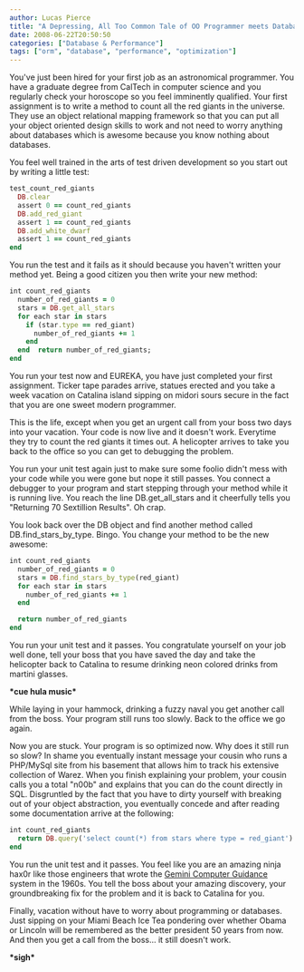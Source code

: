 ```yaml
---
author: Lucas Pierce
title: "A Depressing, All Too Common Tale of OO Programmer meets Database"
date: 2008-06-22T20:50:50
categories: ["Database & Performance"]
tags: ["orm", "database", "performance", "optimization"]
---
```


You've just been hired for your first job as an astronomical programmer. You have a graduate degree from CalTech in computer science and you regularly check your horoscope so you feel imminently qualified. Your first assignment is to write a method to count all the red giants in the universe. They use an object relational mapping framework so that you can put all your object oriented design skills to work and not need to worry anything about databases which is awesome because you know nothing about databases.

You feel well trained in the arts of test driven development so you start out by writing a little test:

```ruby
test_count_red_giants  
  DB.clear  
  assert 0 == count_red_giants  
  DB.add_red_giant  
  assert 1 == count_red_giants  
  DB.add_white_dwarf  
  assert 1 == count_red_giants  
end
```

You run the test and it fails as it should because you haven't written your method yet. Being a good citizen you then write your new method:

```ruby
int count_red_giants  
  number_of_red_giants = 0  
  stars = DB.get_all_stars  
  for each star in stars  
    if (star.type == red_giant)  
      number_of_red_giants += 1  
    end  
  end  return number_of_red_giants;  
end
```

You run your test now and EUREKA, you have just completed your first assignment. Ticker tape parades arrive, statues erected and you take a week vacation on Catalina island sipping on midori sours secure in the fact that you are one sweet modern programmer.

This is the life, except when you get an urgent call from your boss two days into your vacation. Your code is now live and it doesn't work. Everytime they try to count the red giants it times out. A helicopter arrives to take you back to the office so you can get to debugging the problem.

You run your unit test again just to make sure some foolio didn't mess with your code while you were gone but nope it still passes. You connect a debugger to your program and start stepping through your method while it is running live. You reach the line DB.get_all_stars and it cheerfully tells you "Returning 70 Sextillion Results". Oh crap.

You look back over the DB object and find another method called DB.find_stars_by_type. Bingo. You change your method to be the new awesome:

```ruby
int count_red_giants  
  number_of_red_giants = 0  
  stars = DB.find_stars_by_type(red_giant)  
  for each star in stars  
    number_of_red_giants += 1  
  end

  return number_of_red_giants  
end
```

You run your unit test and it passes. You congratulate yourself on your job well done, tell your boss that you have saved the day and take the helicopter back to Catalina to resume drinking neon colored drinks from martini glasses.

**\*cue hula music\***

While laying in your hammock, drinking a fuzzy naval you get another call from the boss. Your program still runs too slowly. Back to the office we go again.

Now you are stuck. Your program is so optimized now. Why does it still run so slow? In shame you eventually instant message your cousin who runs a PHP/MySql site from his basement that allows him to track his extensive collection of Warez. When you finish explaining your problem, your cousin calls you a total "n00b" and explains that you can do the count directly in SQL. Disgruntled by the fact that you have to dirty yourself with breaking out of your object abstraction, you eventually concede and after reading some documentation arrive at the following:

```ruby
int count_red_giants  
  return DB.query('select count(*) from stars where type = red_giant')  
end
```

You run the unit test and it passes. You feel like you are an amazing ninja hax0r like those engineers that wrote the [Gemini Computer Guidance](https://en.wikipedia.org/wiki/Gemini_Guidance_Computer) system in the 1960s. You tell the boss about your amazing discovery, your groundbreaking fix for the problem and it is back to Catalina for you.

Finally, vacation without have to worry about programming or databases. Just sipping on your Miami Beach Ice Tea pondering over whether Obama or Lincoln will be remembered as the better president 50 years from now. And then you get a call from the boss... it still doesn't work.

**\*sigh\***